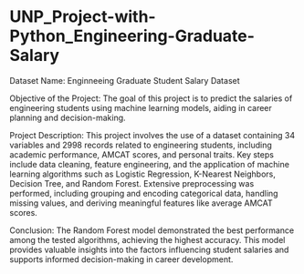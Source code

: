 # UNP_Project-with-Python_Engineering-Graduate-Salary

Dataset Name: Enginneeing Graduate Student Salary Dataset

Objective of the Project:
The goal of this project is to predict the salaries of engineering students using machine learning models, 
aiding in career planning and decision-making.

Project Description:
This project involves the use of a dataset containing 34 variables and 2998 records related to engineering students, including academic performance, AMCAT scores, and personal traits. Key steps include data cleaning, feature engineering, and the application of machine learning algorithms such as Logistic Regression, K-Nearest Neighbors, Decision Tree, and Random Forest. Extensive preprocessing was performed, including grouping and encoding categorical data, handling missing values, and deriving meaningful features like average AMCAT scores.

Conclusion:
The Random Forest model demonstrated the best performance among the tested algorithms, achieving the highest accuracy. This model provides valuable insights into the factors influencing student salaries and supports informed decision-making in career development.
